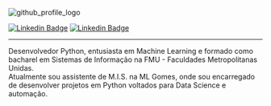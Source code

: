 ![github_profile_logo](https://user-images.githubusercontent.com/24533242/87863829-3900eb80-c936-11ea-9680-9484db362437.png)

[![Linkedin Badge](https://img.shields.io/badge/-LinkedIn-0e76a8?style=for-the-badge&logo=Linkedin&logoColor=white&link=https://www.linkedin.com/in/allan-nakakita-44598a14a/)](https://www.linkedin.com/in/allan-nakakita-44598a14a/) 
[![Linkedin Badge](https://img.shields.io/badge/-Portfolio-555555?style=for-the-badge&logo=github&logoColor=white&link=https://allankeiiti.github.io/allankeiiti.io/)](https://allankeiiti.github.io/allankeiiti.io/) 
<hr>


Desenvolvedor Python, entusiasta em Machine Learning e formado como bacharel em Sistemas de Informação na FMU - Faculdades Metropolitanas Unidas. 
<br>
Atualmente sou assistente de M.I.S. na ML Gomes, onde sou encarregado de desenvolver projetos em Python voltados para Data Science e automação.
